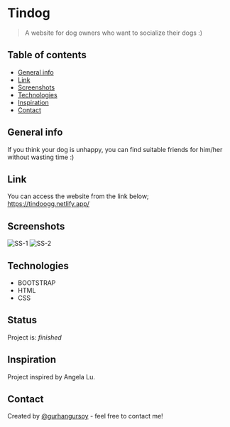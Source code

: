 # Tindog
> A website for dog owners who want to socialize their dogs :)

## Table of contents
* [General info](#general-info)
* [Link](#link)
* [Screenshots](#screenshots)
* [Technologies](#technologies)
* [Inspiration](#inspiration)
* [Contact](#contact)

## General info
If you think your dog is unhappy, you can find suitable friends for him/her without wasting time :)

## Link
You can access the website from the link below;
https://tindoogg.netlify.app/

## Screenshots
![SS-1](https://user-images.githubusercontent.com/73755991/100870325-7e6e2180-34af-11eb-936e-3d2e24bd879c.JPG)
![SS-2](https://user-images.githubusercontent.com/73755991/100870338-862dc600-34af-11eb-99e7-f65c652e1110.JPG)

## Technologies
* BOOTSTRAP
* HTML
* CSS

## Status
Project is: _finished_

## Inspiration
Project inspired by Angela Lu.

## Contact
Created by [@gurhangursoy](https://www.linkedin.com/in/gurhan-gursoy/) - feel free to contact me!
